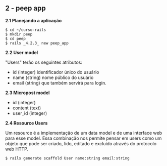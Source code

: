 2 - peep app
-----------

**2.1 Planejando a aplicação**

    $ cd ~/curso-rails
    $ mkdir peep
    $ cd peep
    $ rails _4.2.3_ new peep_app

**2.2 User model**

"Users" terão os seguintes atributos: 

- id (integer) identificador único do usuário
- name (string) nome público do usuário
- email (string) que também servirá para login.

**2.3 Micropost model**

- id (integer)
- content (text)
- user_id (integer)

**2.4 Resource Users**

Um resource é a implementação de um data model e de uma interface web para esse model. Essa combinação nos permite pensar em users como um objeto que pode ser criado, lido, editado e excluído através do protocolo web HTTP.

    $ rails generate scaffold User name:string email:string



